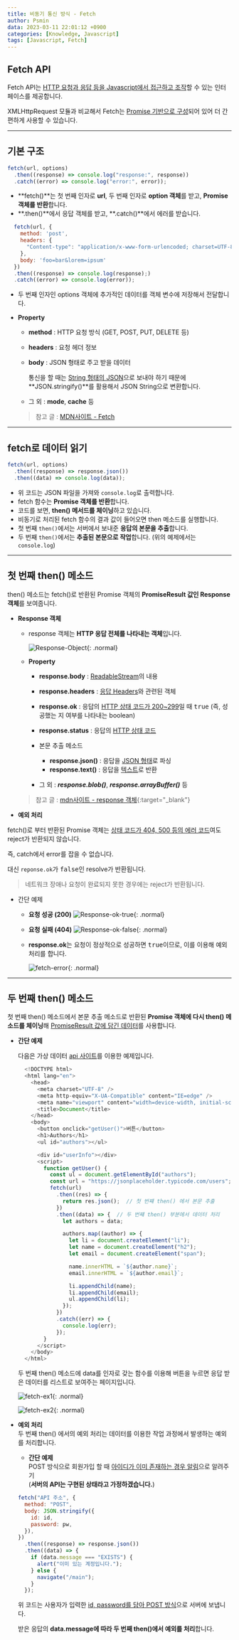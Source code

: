 ```yaml
---
title: 비동기 통신 방식 - Fetch
author: Psmin
data: 2023-03-11 22:01:12 +0900
categories: [Knowledge, Javascript]
tags: [Javascript, Fetch]
---
```


## Fetch API

Fetch API는 <u>HTTP 요청과 응답 등을 Javascript에서 접근하고 조작</u>할 수 있는 인터페이스를 제공합니다.

XMLHttpRequest 모듈과 비교해서 Fetch는 <u>Promise 기반으로 구성</u>되어 있어 더 간편하게 사용할 수 있습니다.

---

## 기본 구조

```js
fetch(url, options)
  .then((response) => console.log("response:", response))
  .catch((error) => console.log("error:", error));
```

- **fetch()**는 첫 번째 인자로 **url**, 두 번째 인자로 **option 객체**를 받고, **Promise 객체를 반환**합니다.
- **.then()**에서 응답 객체를 받고, **.catch()**에서 에러를 받습니다.

```js
  fetch(url, {
    method: 'post',
    headers: {
      "Content-type": "application/x-www-form-urlencoded; charset=UTF-8"
    },
    body: 'foo=bar&lorem=ipsum'
  })
  .then((response) => console.log(response);)
  .catch((error) => console.log(error));
```

- 두 번째 인자인 options 객체에 추가적인 데이터를 객체 변수에 저장해서 전달합니다.
- **Property**

  - **method** : HTTP 요청 방식 (GET, POST, PUT, DELETE 등)
  - **headers** : 요청 헤더 정보
  - **body** : JSON 형태로 주고 받을 데이터

    통신을 할 때는 <u>String 형태의 JSON</u>으로 보내야 하기 때문에 **JSON.stringify()**를 활용해서 JSON String으로 변환합니다.

  - 그 외 : **mode**, **cache** 등

  > 참고 글 : [MDN사이트 - Fetch](https://developer.mozilla.org/en-US/docs/Web/API/fetch)

---

## fetch로 데이터 읽기

```js
fetch(url, options)
  .then((response) => response.json())
  .then((data) => console.log(data));
```

- 위 코드는 JSON 파일을 가져와 `console.log`로 출력합니다.
- fetch 함수는 **Promise 객체를 반환**합니다.
- 코드를 보면, **then() 메서드를 체이닝**하고 있습니다.
- 비동기로 처리된 fetch 함수의 결과 값이 들어오면 then 메소드를 실행합니다.
- 첫 번째 `then()`에서는 서버에서 보내준 **응답의 본문을 추출**합니다.
- 두 번째 `then()`에서는 **추출된 본문으로 작업**합니다. (위의 예제에서는 `console.log`)

---

## 첫 번째 then() 메소드

then() 메소드는 fetch()로 반환된 Promise 객체의 **PromiseResult 값인 Response 객체**를 보여줍니다.

- **Response 객체**

  - response 객체는 **HTTP 응답 전체를 나타내는 객체**입니다.

    ![Response-Object](/assets//img/response.png){: .normal}

  - **Property**

    - **response.body** : <u>ReadableStream</u>의 내용
    - **response.headers** : <u>응답 Headers</u>와 관련된 객체
    - **response.ok** : 응답의 <u>HTTP 상태 코드가 200~299</u>일 때 <kbd>true</kbd> (즉, 성공했는 지 여부를 나타내는 boolean)
    - **response.status** : 응답의 <u>HTTP 상태 코드</u>
    - 본문 추출 메소드

      - **response.json()** : 응답을 <u>JSON 형태</u>로 파싱
      - **response.text()** : 응답을 <u>텍스트</u>로 반환

    - 그 외 : **_response.blob()_**, **_response.arrayBuffer()_** 등

  > 참고 글 : [mdn사이트 - response 객체](https://developer.mozilla.org/en-US/docs/Web/API/Response){:target="\_blank"}

- **예외 처리**

fetch()로 부터 반환된 Promise 객체는 <u>상태 코드가 404, 500 등의 에러 코드</u>여도 reject가 반환되지 않습니다.

즉, catch에서 error를 잡을 수 없습니다.

대신 `reponse.ok`가 <kbd>false</kbd>인 resolve가 반환됩니다.

> 네트워크 장애나 요청이 완료되지 못한 경우에는 reject가 반환됩니다.

- 간단 예제

  - **요청 성공 (200)**
    ![Response-ok-true](/assets//img/ok-true.png){: .normal}

  - **요청 실패 (404)**
    ![Response-ok-false](/assets//img/ok-false.png){: .normal}

  - **response.ok**는 요청이 정상적으로 성공하면 <kbd>true</kbd>이므로, 이를 이용해 예외 처리를 합니다.

    ![fetch-error](/assets//img/fetch-error.png){: .normal}

---

## 두 번째 then() 메소드

첫 번째 then() 메소드에서 본문 추출 메소드로 반환된 **Promise 객체에 다시 then() 메소드를 체이닝**해 <u>PromiseResult 값에 담긴 데이터</u>를 사용합니다.

- **간단 예제**

  다음은 가상 데이터 [api 사이트](https://jsonplaceholder.typicode.com/)를 이용한 예제입니다.

  ```js
    <!DOCTYPE html>
    <html lang="en">
      <head>
        <meta charset="UTF-8" />
        <meta http-equiv="X-UA-Compatible" content="IE=edge" />
        <meta name="viewport" content="width=device-width, initial-scale=1.0" />
        <title>Document</title>
      </head>
      <body>
        <button onclick="getUser()">버튼</button>
        <h1>Authors</h1>
        <ul id="authors"></ul>

        <div id="userInfo"></div>
        <script>
          function getUser() {
            const ul = document.getElementById("authors");
            const url = "https://jsonplaceholder.typicode.com/users";
            fetch(url)
              .then((res) => {
                return res.json();  // 첫 번쨰 then() 에서 본문 추출
              })
              .then((data) => {  // 두 번쨰 then() 부분에서 데이터 처리
                let authors = data;

                authors.map((author) => {
                  let li = document.createElement("li");
                  let name = document.createElement("h2");
                  let email = document.createElement("span");

                  name.innerHTML = `${author.name}`;
                  email.innerHTML = `${author.email}`;

                  li.appendChild(name);
                  li.appendChild(email);
                  ul.appendChild(li);
                });
              })
              .catch((err) => {
                console.log(err);
              });
          }
        </script>
      </body>
    </html>
  ```

  두 번째 then() 메소드에 data를 인자로 갖는 함수를 이용해 버튼을 누르면 응답 받은 데이터를 리스트로 보여주는 페이지입니다.

  ![fetch-ex1](/assets//img/ex1.png){: .normal}

  ![fetch-ex2](/assets//img/ex2.png){: .normal}

- **예외 처리**  
  두 번째 then() 에서의 예외 처리는 데이터를 이용한 작업 과정에서 발생하는 예외를 처리합니다.

  - **간단 예제**  
    POST 방식으로 회원가입 할 때 <u>아이디가 이미 존재하는 경우 알림</u>으로 알려주기  
    (**서버의 API는 구현된 상태라고 가정하겠습니다.**)

  ```js
  fetch("API 주소", {
    method: "POST",
    body: JSON.stringify({
      id: id,
      password: pw,
    }),
  })
    .then((response) => response.json())
    .then((data) => {
      if (data.message === "EXISTS") {
        alert("이미 있는 계정입니다.");
      } else {
        navigate("/main");
      }
    });
  ```

  위 코드는 사용자가 입력한 <u>id, password를 담아 POST 방식</u>으로 서버에 보냅니다.

  받은 응답의 **data.message에 따라 두 번째 then()에서 예외를 처리**합니다.
